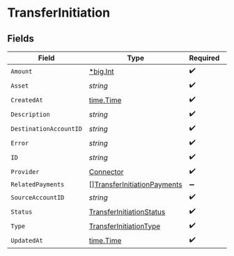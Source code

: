 # TransferInitiation


## Fields

| Field                                                                             | Type                                                                              | Required                                                                          | Description                                                                       | Example                                                                           |
| --------------------------------------------------------------------------------- | --------------------------------------------------------------------------------- | --------------------------------------------------------------------------------- | --------------------------------------------------------------------------------- | --------------------------------------------------------------------------------- |
| `Amount`                                                                          | [*big.Int](https://pkg.go.dev/math/big#Int)                                       | :heavy_check_mark:                                                                | N/A                                                                               |                                                                                   |
| `Asset`                                                                           | *string*                                                                          | :heavy_check_mark:                                                                | N/A                                                                               | USD                                                                               |
| `CreatedAt`                                                                       | [time.Time](https://pkg.go.dev/time#Time)                                         | :heavy_check_mark:                                                                | N/A                                                                               |                                                                                   |
| `Description`                                                                     | *string*                                                                          | :heavy_check_mark:                                                                | N/A                                                                               |                                                                                   |
| `DestinationAccountID`                                                            | *string*                                                                          | :heavy_check_mark:                                                                | N/A                                                                               |                                                                                   |
| `Error`                                                                           | *string*                                                                          | :heavy_check_mark:                                                                | N/A                                                                               |                                                                                   |
| `ID`                                                                              | *string*                                                                          | :heavy_check_mark:                                                                | N/A                                                                               | XXX                                                                               |
| `Provider`                                                                        | [Connector](../../models/shared/connector.md)                                     | :heavy_check_mark:                                                                | N/A                                                                               |                                                                                   |
| `RelatedPayments`                                                                 | [][TransferInitiationPayments](../../models/shared/transferinitiationpayments.md) | :heavy_minus_sign:                                                                | N/A                                                                               |                                                                                   |
| `SourceAccountID`                                                                 | *string*                                                                          | :heavy_check_mark:                                                                | N/A                                                                               |                                                                                   |
| `Status`                                                                          | [TransferInitiationStatus](../../models/shared/transferinitiationstatus.md)       | :heavy_check_mark:                                                                | N/A                                                                               |                                                                                   |
| `Type`                                                                            | [TransferInitiationType](../../models/shared/transferinitiationtype.md)           | :heavy_check_mark:                                                                | N/A                                                                               |                                                                                   |
| `UpdatedAt`                                                                       | [time.Time](https://pkg.go.dev/time#Time)                                         | :heavy_check_mark:                                                                | N/A                                                                               |                                                                                   |